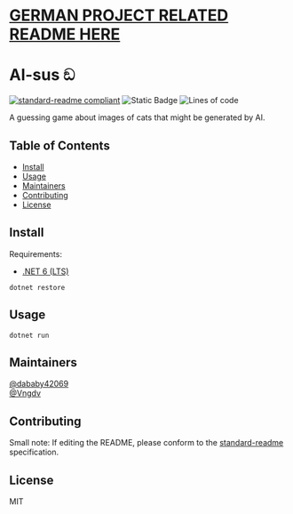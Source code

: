 # [**GERMAN PROJECT RELATED README HERE**](README.de.md)
# AI-sus ඞ


[![standard-readme compliant](https://img.shields.io/badge/standard--readme-OK-green.svg?style=flat-square)](https://github.com/RichardLitt/standard-readme)
![Static Badge](https://img.shields.io/badge/Language-C%23-blue)
![Lines of code](https://img.shields.io/tokei/lines/github/Vngdv/ai-sus)

A guessing game about images of cats that might be generated by AI.

## Table of Contents

- [Install](#install)
- [Usage](#usage)
- [Maintainers](#maintainers)
- [Contributing](#contributing)
- [License](#license)

## Install
Requirements:
- [.NET 6 (LTS)](https://dotnet.microsoft.com/en-us/download/dotnet/6.0)

```
dotnet restore
```

## Usage

```
dotnet run
```

## Maintainers

[@dababy42069](https://github.com/dababy42069)  
[@Vngdv](https://github.com/Vngdv)

## Contributing

Small note: If editing the README, please conform to the [standard-readme](https://github.com/RichardLitt/standard-readme) specification.

## License
MIT
